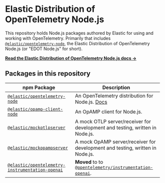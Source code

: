 # Elastic Distribution of OpenTelemetry Node.js

This repository holds Node.js packages authored by Elastic for using
and working with OpenTelemetry. Primarily that includes
[`@elastic/opentelemetry-node`](./packages/opentelemetry-node), the
Elastic Distribution of OpenTelemetry Node.js (or "EDOT Node.js" for short).

[**Read the Elastic Distribution of OpenTelemetry Node.js docs →**](https://www.elastic.co/docs/reference/opentelemetry/edot-sdks/node)


## Packages in this repository

| npm Package | Description |
| ----------- | ----------- |
| [`@elastic/opentelemetry-node`](./packages/opentelemetry-node/) | An OpenTelemetry distribution for Node.js. [Docs](https://www.elastic.co/docs/reference/opentelemetry/edot-sdks/node) |
| [`@elastic/opamp-client-node`](./packages/opamp-client-node/) | An OpAMP client for Node.js. |
| [`@elastic/mockotlpserver`](./packages/mockotlpserver/) | A mock OTLP server/receiver for development and testing, written in Node.js. |
| [`@elastic/mockopampserver`](./packages/mockopampserver/) | A mock OpAMP server/receiver for development and testing, written in Node.js. |
| [`@elastic/opentelemetry-instrumentation-openai`](./packages/instrumentation-openai/) | **Moved** to to [`@opentelemetry/instrumentation-openai`](https://github.com/open-telemetry/opentelemetry-js-contrib/tree/main/packages/instrumentation-openai/). |
